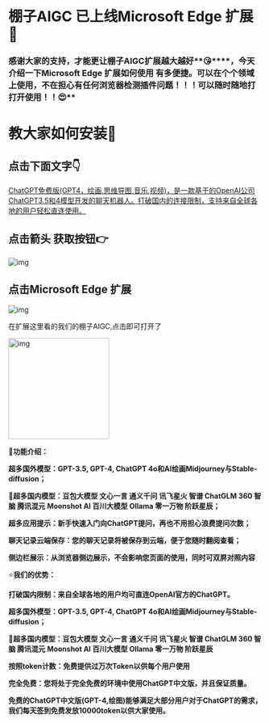 # **棚子AIGC 已上线Microsoft Edge 扩展🎊**

### **感谢大家的支持，才能更让棚子AIGC扩展越大越好****😘****，今天介绍一下Microsoft Edge 扩展如何使用 有多便捷。可以在个个领域上使用，不在担心有任何浏览器检测插件问题！！！****可以随时随地打打开使用！！****😍**

# 教大家如何安装👀

## 点击下面文字👇

[ChatGPT免费版(GPT4，绘画,思维导图,音乐,视频)，是一款基于的OpenAI公司ChatGPT3.5和4模型开发的聊天机器人。打破国内的连接限制，支持来自全球各地的用户轻松直连使用。](https://microsoftedge.microsoft.com/addons/detail/dldbojaidabcmmelfkgobgnbibdmgkei)

## **点击箭头 获取按钮**👉

<img src="https://cdn.nlark.com/yuque/0/2024/png/43207721/1721968526105-0870928d-7f10-4986-b1f8-2b7d40713619.png" alt="img" />

## 点击Microsoft Edge 扩展

![img](https://cdn.nlark.com/yuque/0/2024/png/43207721/1721968526284-c3d49a43-9d22-47f1-8f17-a6fe0aa6d1f1.png)

在扩展这里看的我们的棚子AIGC,点击即可打开了

<img src="https://cdn.nlark.com/yuque/0/2024/png/43207721/1721968526277-4fafcb80-dccd-4d1f-880b-80c2c3de8cf3.png" alt="img" style="width:200px" />

🎉**功能介绍：**

**超多国外模型：GPT-3.5, GPT-4, ChatGPT 4o和AI绘画Midjourney与Stable-diffusion；**

👋**超多国内模型：豆包大模型 文心一言 通义千问 讯飞星火 智谱 ChatGLM 360 智脑 腾讯混元 Moonshot AI 百川大模型 Ollama  零一万物 阶跃星辰；**

**超多应用提示：新手快速入门向ChatGPT提问，再也不用担心浪费提问次数；**

**聊天记录云端保存：您的聊天记录将被保存到云端，便于您随时翻阅查看；**

**侧边栏展示：从浏览器侧边展示，不会影响您页面的使用，同时可双屏对照内容**

⭐**我们的优势：**

**打破国内限制：来自全球各地的用户均可直连OpenAI官方的ChatGPT。**

**超多国外模型：GPT-3.5, GPT-4, ChatGPT 4o和AI绘画Midjourney与Stable-diffusion；**

👋**超多国内模型：豆包大模型 文心一言 通义千问 讯飞星火 智谱 ChatGLM 360 智脑 腾讯混元 Moonshot AI 百川大模型 Ollama  零一万物 阶跃星辰**

**按照token计数：免费提供过万次Token以供每个用户使用**

**完全免费：您将处于完全免费的环境中使用ChatGPT中文版，并且保证质量。**

**免费的ChatGPT中文版(GPT-4,绘图)能够满足大部分用户对于ChatGPT的需求，我们每天签到免费发放10000token以供大家使用。**
